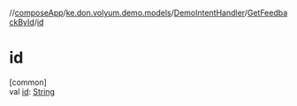 //[composeApp](../../../../index.md)/[ke.don.volyum.demo.models](../../index.md)/[DemoIntentHandler](../index.md)/[GetFeedbackById](index.md)/[id](id.md)

# id

[common]\
val [id](id.md): [String](https://kotlinlang.org/api/core/kotlin-stdlib/kotlin/-string/index.html)